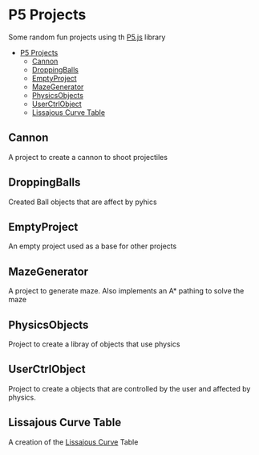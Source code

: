 # P5 Projects

Some random fun projects using th [P5.js](https://p5js.org/) library

- [P5 Projects](#p5-projects)
    - [Cannon](#cannon)
    - [DroppingBalls](#droppingballs)
    - [EmptyProject](#emptyproject)
    - [MazeGenerator](#mazegenerator)
    - [PhysicsObjects](#physicsobjects)
    - [UserCtrlObject](#userctrlobject)
    - [Lissajous Curve Table](#lissajous-curve-table)

## Cannon

A project to create a cannon to shoot projectiles

## DroppingBalls

Created Ball objects that are affect by pyhics

## EmptyProject

An empty project used as a base for other projects

## MazeGenerator

A project to generate maze. Also implements an A* pathing to solve the maze

## PhysicsObjects

Project to create a libray of objects that use physics

## UserCtrlObject

Project to create a objects that are controlled by the user and affected by physics.

## Lissajous Curve Table

A creation of the [Lissajous Curve](https://en.wikipedia.org/wiki/Lissajous_curve) Table